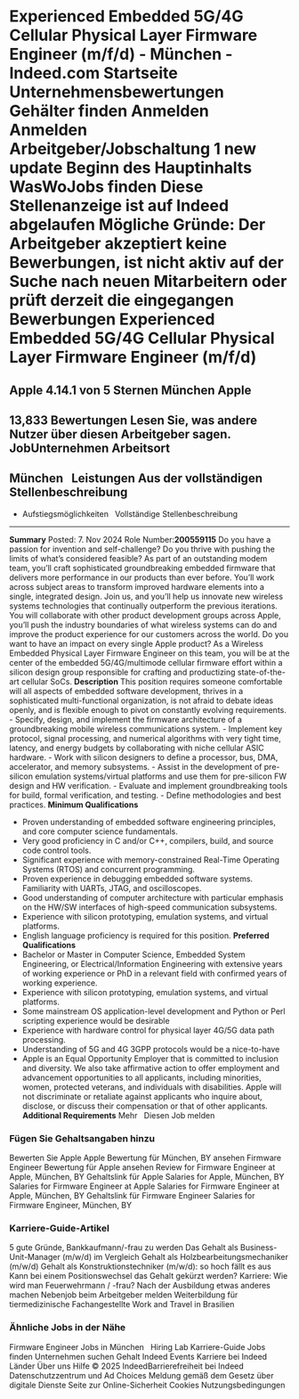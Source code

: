 Experienced Embedded 5G/4G Cellular Physical Layer Firmware Engineer (m/f/d) - München - Indeed.com
Startseite
Unternehmensbewertungen
Gehälter finden
Anmelden
Anmelden
Arbeitgeber/Jobschaltung
1 new update
Beginn des Hauptinhalts
WasWoJobs finden
Diese Stellenanzeige ist auf Indeed abgelaufen
Mögliche Gründe: Der Arbeitgeber akzeptiert keine Bewerbungen, ist nicht aktiv auf der Suche nach neuen Mitarbeitern oder prüft derzeit die eingegangen Bewerbungen
Experienced Embedded 5G/4G Cellular Physical Layer Firmware Engineer (m/f/d)
============================================================================
Apple
4.14.1 von 5 Sternen
München
Apple
-----
13,833 Bewertungen
Lesen Sie, was andere Nutzer über diesen Arbeitgeber sagen.
JobUnternehmen
Arbeitsort
----------
München
&nbsp;
Leistungen Aus der vollständigen Stellenbeschreibung
----------------------------------------------------
* Aufstiegsmöglichkeiten
&nbsp;
Vollständige Stellenbeschreibung
--------------------------------
**Summary**
Posted: 7. Nov 2024
Role Number:**200559115**
Do you have a passion for invention and self-challenge? Do you thrive with pushing the limits of what’s considered feasible? As part of an outstanding modem team, you’ll craft sophisticated groundbreaking embedded firmware that delivers more performance in our products than ever before. You’ll work across subject areas to transform improved hardware elements into a single, integrated design. Join us, and you’ll help us innovate new wireless systems technologies that continually outperform the previous iterations. You will collaborate with other product development groups across Apple, you’ll push the industry boundaries of what wireless systems can do and improve the product experience for our customers across the world. Do you want to have an impact on every single Apple product? As a Wireless Embedded Physical Layer Firmware Engineer on this team, you will be at the center of the embedded 5G/4G/multimode cellular firmware effort within a silicon design group responsible for crafting and productizing state-of-the-art cellular SoCs.
**Description**
This position requires someone comfortable will all aspects of embedded software development, thrives in a sophisticated multi-functional organization, is not afraid to debate ideas openly, and is flexible enough to pivot on constantly evolving requirements. - Specify, design, and implement the firmware architecture of a groundbreaking mobile wireless communications system. - Implement key protocol, signal processing, and numerical algorithms with very tight time, latency, and energy budgets by collaborating with niche cellular ASIC hardware. - Work with silicon designers to define a processor, bus, DMA, accelerator, and memory subsystems. - Assist in the development of pre-silicon emulation systems/virtual platforms and use them for pre-silicon FW design and HW verification. - Evaluate and implement groundbreaking tools for build, formal verification, and testing. - Define methodologies and best practices.
**Minimum Qualifications**
* Proven understanding of embedded software engineering principles, and core computer science fundamentals.
* Very good proficiency in C and/or C++, compilers, build, and source code control tools.
* Significant experience with memory-constrained Real-Time Operating Systems (RTOS) and concurrent programming.
* Proven experience in debugging embedded software systems. Familiarity with UARTs, JTAG, and oscilloscopes.
* Good understanding of computer architecture with particular emphasis on the HW/SW interfaces of high-speed communication subsystems.
* Experience with silicon prototyping, emulation systems, and virtual platforms.
* English language proficiency is required for this position.
**Preferred Qualifications**
* Bachelor or Master in Computer Science, Embedded System Engineering, or Electrical/Information Engineering with extensive years of working experience or PhD in a relevant field with confirmed years of working experience.
* Experience with silicon prototyping, emulation systems, and virtual platforms.
* Some mainstream OS application-level development and Python or Perl scripting experience would be desirable
* Experience with hardware control for physical layer 4G/5G data path processing.
* Understanding of 5G and 4G 3GPP protocols would be a nice-to-have
* Apple is an Equal Opportunity Employer that is committed to inclusion and diversity. We also take affirmative action to offer employment and advancement opportunities to all applicants, including minorities, women, protected veterans, and individuals with disabilities. Apple will not discriminate or retaliate against applicants who inquire about, disclose, or discuss their compensation or that of other applicants.
**Additional Requirements**
Mehr
&nbsp;
Diesen Job melden
### Fügen Sie Gehaltsangaben hinzu
Bewerten Sie Apple
Apple Bewertung für München, BY ansehen
Firmware Engineer Bewertung für Apple ansehen
Review for Firmware Engineer at Apple, München, BY
Gehaltslink für Apple
Salaries for Apple, München, BY
Salaries for Firmware Engineer at Apple
Salaries for Firmware Engineer at Apple, München, BY
Gehaltslink für Firmware Engineer
Salaries for Firmware Engineer, München, BY
&nbsp;
### Karriere-Guide-Artikel
5 gute Gründe, Bankkaufmann/-frau zu werden
Das Gehalt als Business-Unit-Manager (m/w/d) im Vergleich
Gehalt als Holzbearbeitungsmechaniker (m/w/d)
Gehalt als Konstruktionstechniker (m/w/d): so hoch fällt es aus
Kann bei einem Positionswechsel das Gehalt gekürzt werden?
Karriere: Wie wird man Feuerwehrmann / -frau?
Nach der Ausbildung etwas anderes machen
Nebenjob beim Arbeitgeber melden
Weiterbildung für tiermedizinische Fachangestellte
Work and Travel in Brasilien
&nbsp;
### Ähnliche Jobs in der Nähe
Firmware Engineer Jobs in München
&nbsp;
Hiring Lab Karriere-Guide Jobs finden Unternehmen suchen Gehalt Indeed Events Karriere bei Indeed Länder Über uns Hilfe
© 2025 IndeedBarrierefreiheit bei Indeed Datenschutzzentrum und Ad Choices Meldung gemäß dem Gesetz über digitale Dienste Seite zur Online-Sicherheit Cookies Nutzungsbedingungen